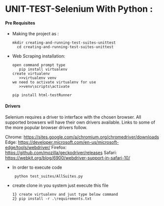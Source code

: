 # UNIT-TEST-Selenium With Python :

#### Pre Requisites

  - Making the project as :
    ```
    mkdir creating-and-running-test-suites-unittest
	  cd creating-and-running-test-suites-unittest
    ```
  - Web Scraping installation:
     ```
     open command prompt type 
        pip install virtualenv
     create virtualenv
    	>>virtualenv venv
     we need to activate virtualenv for use
    	>>venv\scripts\activate
     
    pip install html-testRunner
    ```
   
#### Drivers

Selenium requires a driver to interface with the chosen browser.
All supported browsers will have their own drivers available. Links to some of the more popular browser drivers follow.    

Chrome:	https://sites.google.com/a/chromium.org/chromedriver/downloads
Edge:	https://developer.microsoft.com/en-us/microsoft-edge/tools/webdriver/
Firefox:	https://github.com/mozilla/geckodriver/releases
Safari:	https://webkit.org/blog/6900/webdriver-support-in-safari-10/

 - In order to execute code
   ```
    python test_suites/AllSuites.py
   ```
 - create clone in you system just execute this file
  	```
	1} create virtualenv and just type below command
	2} pip install -r .\requirements.txt
	```

